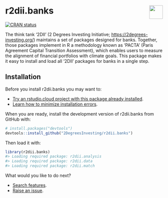 
<!-- README.md is generated from README.Rmd. Please edit that file -->

# r2dii.banks <a href='https://github.com/2DegreesInvesting/r2dii.banks'><img src='https://imgur.com/A5ASZPE.png' align='right' height='43' /></a>

<!-- badges: start -->

[![CRAN
status](https://www.r-pkg.org/badges/version/r2dii.banks)](https://CRAN.R-project.org/package=r2dii.banks)
<!-- badges: end -->

The think tank ‘2DII’ (2 Degrees Investing Initiative;
<https://2degrees-investing.org/>) maintains a set of packages designed
for banks. Together, those packages implement in R a methodology known
as ‘PACTA’ (Paris Agreement Capital Transition Assessment), which
enables users to measure the alignment of financial portfolios with
climate goals. This package makes it easy to install and load all ‘2DII’
packages for banks in a single step.

## Installation

Before you install r2dii.banks you may want to:

  - [Try an rstudio.cloud project with this package already
    installed](https://rstudio.cloud/project/1424833).
  - [Learn how to minimize installation
    errors](https://gist.github.com/maurolepore/a0187be9d40aee95a43f20a85f4caed6#installation).

When you are ready, install the development version of r2dii.banks from
GitHub with:

``` r
# install.packages("devtools")
devtools::install_github("2DegreesInvesting/r2dii.banks")
```

Then load it with:

``` r
library(r2dii.banks)
#> Loading required package: r2dii.analysis
#> Loading required package: r2dii.data
#> Loading required package: r2dii.match
```

What would you like to do next?

  - [Search
    features](https://2degreesinvesting.github.io/r2dii.banks/articles/reference.html).
  - [Raise an
    issue](https://2degreesinvesting.github.io/posts/2020-06-26-instructions-to-raise-an-issue/).
